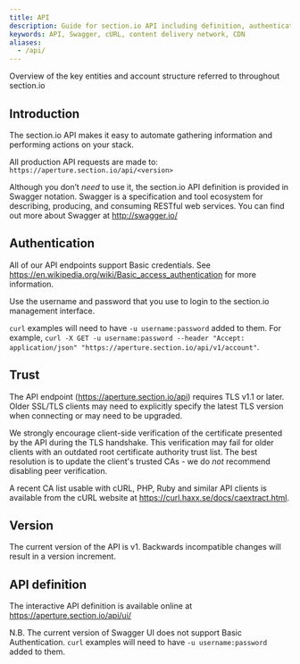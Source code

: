 ```yaml
---
title: API
description: Guide for section.io API including definition, authentication, and version.
keywords: API, Swagger, cURL, content delivery network, CDN
aliases:
  - /api/
---
```


Overview of the key entities and account structure referred to throughout section.io

Introduction
------------

The section.io API makes it easy to automate gathering information and performing actions on your stack.

All production API requests are made to: `https://aperture.section.io/api/<version>`

Although you don’t *need* to use it, the section.io API definition is provided in Swagger notation. Swagger is a specification and tool ecosystem for describing, producing, and consuming RESTful web services. You can find out more about Swagger at <http://swagger.io/>

Authentication
--------------

All of our API endpoints support Basic credentials. See https://en.wikipedia.org/wiki/Basic_access_authentication for more information.

Use the username and password that you use to login to the section.io management interface.

`curl` examples will need to have `-u username:password` added to them. For example, `curl -X GET -u username:password --header "Accept: application/json" "https://aperture.section.io/api/v1/account"`.

Trust
-----

The API endpoint (https://aperture.section.io/api) requires TLS v1.1 or later. Older SSL/TLS clients may need to explicitly specify the latest TLS version when connecting or may need to be upgraded.

We strongly encourage client-side verification of the certificate presented by the API during the TLS handshake. This verification may fail for older clients with an outdated root certificate authority trust list. The best resolution is to update the client's trusted CAs - we do *not* recommend disabling peer verification.

A recent CA list usable with cURL, PHP, Ruby and similar API clients is available from the cURL website at <https://curl.haxx.se/docs/caextract.html>.

Version
-------

The current version of the API is v1. Backwards incompatible changes will result in a version increment.

API definition
--------------

The interactive API definition is available online at <https://aperture.section.io/api/ui/>

N.B. The current version of Swagger UI does not support Basic Authentication. `curl` examples will need to have `-u username:password` added to them.

